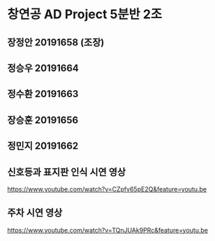 # 창연공 AD Project 5분반 2조
## 장정안 20191658 (조장)
## 정승우 20191664
## 정수환 20191663
## 장승훈 20191656
## 정민지 20191662


## 신호등과 표지판 인식 시연 영상 
https://www.youtube.com/watch?v=CZpfv65pE2Q&feature=youtu.be

## 주차 시연 영상 
https://www.youtube.com/watch?v=TQnJUAk9PRc&feature=youtu.be


